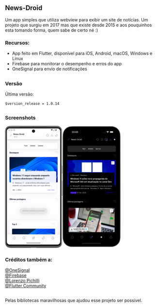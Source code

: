 ## News-Droid
Um app simples que utiliza webview para exibir um site de notícias. Um projeto que surgiu em 2017 mas que existe desde 2015 e aos pouquinhos esta tomando forma, quem sabe de certo né :)

### Recursos:

* App feito em Flutter, disponível para iOS, Android, macOS, Windows e Linux
* Firebase para monitorar o desempenho e erros do app
* OneSignal para envio de notificações
##

### Versão
Última versão:

    $version_release = 1.0.14
##

### Screenshots

<img align="left" height="400px" src="screenshots/preview_android.png" alt="Preview Android">
<img align="center" height="400px" src="screenshots/preview_ios.png" alt="Preview iOS">

##

### Créditos também a:

<div>
<a href = "https://github.com/OneSignal" target="_blank">@OneSignal</a><br>
<a href = "https://github.com/firebase" target="_blank">@Firebase</a><br>
<a href = "https://github.com/pichillilorenzo" target="_blank">@Lorenzo Pichilli</a><br>
<a href = "https://github.com/fluttercommunity" target="_blank">@Flutter Community</a>
</div><br>

Pelas bibliotecas maravilhosas que ajudou esse projeto ser possível.
